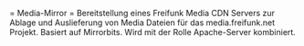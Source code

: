 = Media-Mirror =
Bereitstellung eines Freifunk Media CDN Servers zur Ablage und Auslieferung von Media Dateien für das media.freifunk.net Projekt. Basiert auf Mirrorbits. Wird mit der Rolle Apache-Server kombiniert.
